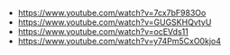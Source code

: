 * https://www.youtube.com/watch?v=7cx7bF983Oo
* https://www.youtube.com/watch?v=GUGSKHQvtyU
* https://www.youtube.com/watch?v=ocEVds11
* https://www.youtube.com/watch?v=y74Pm5CxO0kjo4
